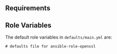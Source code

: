 ## Requirements

## Role Variables

The default role variables in `defaults/main.yml` are:

```{.yaml}
# defaults file for ansible-role-openssl
```
